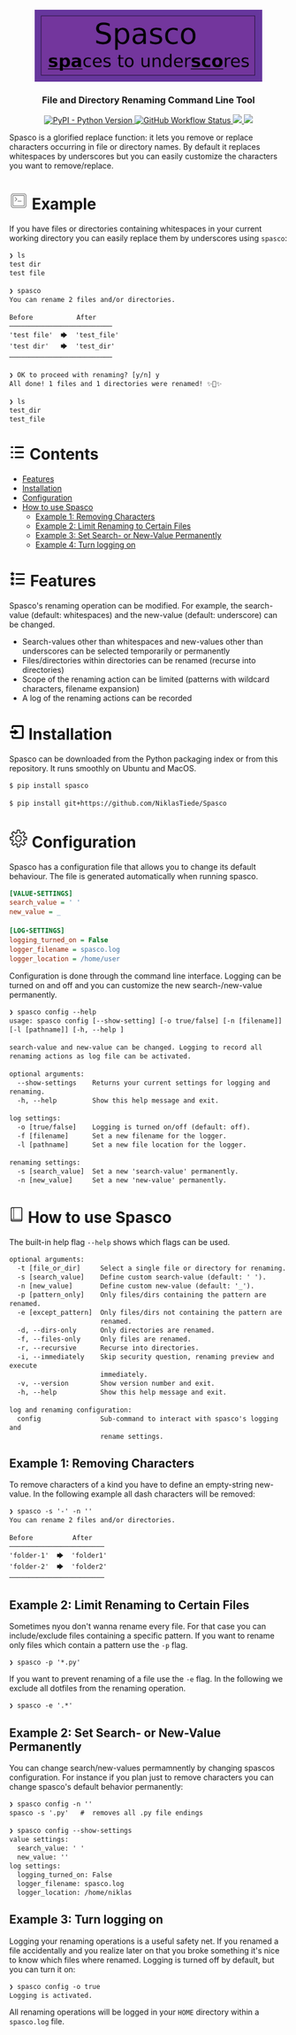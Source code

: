 <p align="center">
  <img  align="center" height="130" src="docs/spasco_heading.png" />
   <h3 align="center">File and Directory Renaming Command Line Tool</h3>
<p>


<p id="Badges" align="center">
  <a alt="Platform" href="https://pypi.org/project/spasco/">
    <img alt="PyPI - Python Version" src="https://img.shields.io/pypi/pyversions/spasco">
  </a>
  <a alt="GH actions" href="https://github.com/NiklasTiede/Spasco/actions">
    <img alt="GitHub Workflow Status" src="https://img.shields.io/github/workflow/status/NiklasTiede/Spasco/Continuos%20Integration">
  </a>
  <a alt="GH Release" href="https://github.com/NiklasTiede/Spasco/releases">
    <img src="https://img.shields.io/github/v/release/NiklasTiede/Spasco" />
  </a>
  <a alt="Codecov" href="https://app.codecov.io/gh/NiklasTiede/Spasco">
    <img src="https://img.shields.io/codecov/c/github/NiklasTiede/Spasco" />
  </a>
</p>

Spasco is a glorified replace function: it lets you remove or replace characters occurring in file or directory names. By default it replaces whitespaces by underscores but you can easily customize the characters you want to remove/replace.

<h1 id="example" ><img src="docs/example.png" width="34px"#> Example</h1>

If you have files or directories containing whitespaces in your current working
directory you can easily replace them by underscores using `spasco`:

```console
❯ ls
test dir
test file

❯ spasco
You can rename 2 files and/or directories.

Before           After
──────────────────────────
'test file'  🡆  'test_file'
'test dir'   🡆  'test_dir'
──────────────────────────

❯ OK to proceed with renaming? [y/n] y
All done! 1 files and 1 directories were renamed! ✨💄✨

❯ ls
test_dir
test_file
```

<h1 id="contents" ><img src="docs/contents.png" width="30px"#> Contents</h1>

- [Features](#Features)
- [Installation](#Installation)
- [Configuration](#Configuration)
- [How to use Spasco](#how-to-use-spasco)
  - [Example 1: Removing Characters](#example-1-removing-characters)
  - [Example 2: Limit Renaming to Certain Files](#example-2-limit-renaming-to-certain-files)
  - [Example 3: Set Search- or New-Value Permanently](#example-2-set-search-or-new-value-permanently)
  - [Example 4: Turn logging on](#example-3-turn-logging-on)

<h1 id="features" ><img src="docs/features.png" width="31px"#> Features</h1>

Spasco's renaming operation can be modified. For example, the
search-value (default: whitespaces) and the new-value (default: underscore) can be
changed.

- Search-values other than whitespaces and new-values other than
  underscores can be selected temporarily or permanently
- Files/directories within directories can be renamed (recurse into directories)
- Scope of the renaming action can be limited (patterns with wildcard
  characters, filename expansion)
- A log of the renaming actions can be recorded

<h1 id="installation" ><img src="docs/installation.png" width="28px"#> Installation</h1>

Spasco can be downloaded from the Python packaging index or from this repository. It runs smoothly on Ubuntu and MacOS.

```
$ pip install spasco

$ pip install git+https://github.com/NiklasTiede/Spasco
```

<h1 id="configuration" ><img src="docs/configuration.png" width="34px"#> Configuration</h1>

Spasco has a configuration file that allows you to change its default
behaviour. The file is generated automatically when running spasco.

```ini
[VALUE-SETTINGS]
search_value = ' '
new_value = _

[LOG-SETTINGS]
logging_turned_on = False
logger_filename = spasco.log
logger_location = /home/user
```

Configuration is done through the command line interface. Logging can be turned on and off and you can customize the new search-/new-value permanently.

```console
❯ spasco config --help
usage: spasco config [--show-setting] [-o true/false] [-n [filename]] [-l [pathname]] [-h, --help ]

search-value and new-value can be changed. Logging to record all renaming actions as log file can be activated.

optional arguments:
  --show-settings    Returns your current settings for logging and renaming.
  -h, --help         Show this help message and exit.

log settings:
  -o [true/false]    Logging is turned on/off (default: off).
  -f [filename]      Set a new filename for the logger.
  -l [pathname]      Set a new file location for the logger.

renaming settings:
  -s [search_value]  Set a new 'search-value' permanently.
  -n [new_value]     Set a new 'new-value' permanently.
```

<h1 id="how-to-use-spasco" ><img src="docs/tutorial.png" width="27px"#> How to use Spasco</h1>

The built-in help flag `--help` shows which flags can be used.

```console
optional arguments:
  -t [file_or_dir]     Select a single file or directory for renaming.
  -s [search_value]    Define custom search-value (default: ' ').
  -n [new_value]       Define custom new-value (default: '_').
  -p [pattern_only]    Only files/dirs containing the pattern are renamed.
  -e [except_pattern]  Only files/dirs not containing the pattern are
                       renamed.
  -d, --dirs-only      Only directories are renamed.
  -f, --files-only     Only files are renamed.
  -r, --recursive      Recurse into directories.
  -i, --immediately    Skip security question, renaming preview and execute
                       immediately.
  -v, --version        Show version number and exit.
  -h, --help           Show this help message and exit.

log and renaming configuration:
  config               Sub-command to interact with spasco's logging and
                       rename settings.
```

## Example 1: Removing Characters

To remove characters of a kind you have to define an empty-string new-value. In the following example all dash characters will be removed:

```
❯ spasco -s '-' -n ''
You can rename 2 files and/or directories.

Before          After
────────────────────────
'folder-1'  🡆  'folder1'
'folder-2'  🡆  'folder2'
────────────────────────
```

## Example 2: Limit Renaming to Certain Files

Sometimes nyou don't wanna rename every file. For that case you can include/exclude files containing a specific pattern. If you want to rename only files which contain a pattern use the `-p` flag.

```
❯ spasco -p '*.py'
```

If you want to prevent renaming of a file use the `-e` flag. In the following we exclude all dotfiles from the renaming operation.

```
❯ spasco -e '.*'
```

## Example 2: Set Search- or New-Value Permanently

You can change search/new-values permamnently by changing spascos configuration. For instance if you plan just to remove characters you can change spasco's default behavior permanently:

```
❯ spasco config -n ''
spasco -s '.py'   #  removes all .py file endings

❯ spasco config --show-settings
value settings:
  search_value: ' '
  new_value: ''
log settings:
  logging_turned_on: False
  logger_filename: spasco.log
  logger_location: /home/niklas
```


## Example 3: Turn logging on

Logging your renaming operations is a useful safety net. If you renamed a file accidentally and you realize later on that you broke something it's nice to know which files where renamed. Logging is turned off by default, but you can turn it on:

```
❯ spasco config -o true
Logging is activated.
```

All renaming operations will be logged in your `HOME` directory within a `spasco.log` file.
